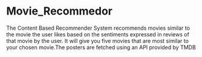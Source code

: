 # Movie_Recommedor
The Content Based Recommender System recommends movies similar to the movie the user likes based on the sentiments expressed in reviews of that movie by the user. It will give you five movies that are most similar to your chosen movie.The posters are fetched using an API provided by TMDB
